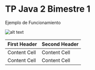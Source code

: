# TP Java 2 Bimestre 1 

Ejemplo de Funcionamiento

![alt text](https://i.gyazo.com/2af1899d80eda2c41c896eaa86632bb2.gif)

| First Header  | Second Header |
| ------------- | ------------- |
| Content Cell  | Content Cell  |
| Content Cell  | Content Cell  |

